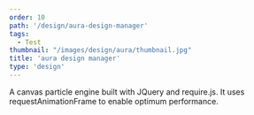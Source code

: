 ```yaml
---
order: 10
path: '/design/aura-design-manager'
tags:
  - Test
thumbnail: "/images/design/aura/thumbnail.jpg"
title: 'aura design manager'
type: 'design'
---
```


A canvas particle engine built with JQuery and require.js. It uses requestAnimationFrame to enable optimum performance.
